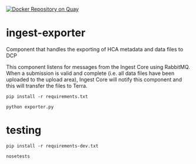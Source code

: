[![Docker Repository on Quay](https://quay.io/repository/ebi-ait/ingest-exporter/status "Docker Repository on Quay")](https://quay.io/repository/ebi-ait/ingest-exporter)

# ingest-exporter

Component that handles the exporting of HCA metadata and data files to DCP
 
This component listens for messages from the Ingest Core using RabbitMQ. When a submission is valid and complete (i.e. all data files have been uploaded to the upload area), Ingest Core will notify this component and this will transfer the files to Terra. 

```
pip install -r requirements.txt
```

```
python exporter.py
```

# testing
```
pip install -r requirements-dev.txt
```

```
nosetests
```